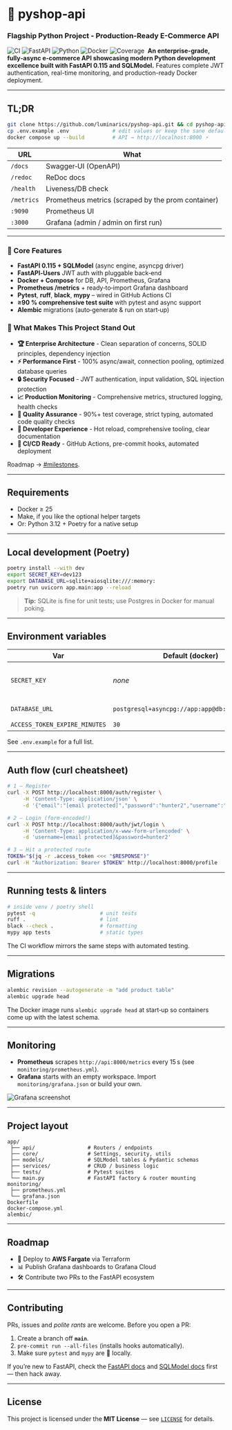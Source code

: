 # 🚀 pyshop‑api
### Flagship Python Project - Production-Ready E-Commerce API

![CI](https://github.com/luminarics/pyshop-api/actions/workflows/python-tests.yml/badge.svg) ![FastAPI](https://img.shields.io/badge/FastAPI-0.115-009688?logo=fastapi) ![Python](https://img.shields.io/badge/Python-3.10+-3776ab?logo=python&logoColor=white) ![Docker](https://img.shields.io/badge/Docker-Ready-2496ed?logo=docker&logoColor=white) ![Coverage](https://img.shields.io/badge/Coverage-90%25+-brightgreen) 
**An enterprise-grade, fully‑async e‑commerce API showcasing modern Python development excellence built with FastAPI 0.115 and SQLModel.** Features complete JWT authentication, real-time monitoring, and production-ready Docker deployment.

---

## TL;DR

```bash
git clone https://github.com/luminarics/pyshop-api.git && cd pyshop-api
cp .env.example .env              # edit values or keep the sane defaults
docker compose up --build         # API → http://localhost:8000 ⚡️
```

| URL        | What                                               |
| ---------- | -------------------------------------------------- |
| `/docs`    | Swagger‑UI (OpenAPI)                               |
| `/redoc`   | ReDoc docs                                         |
| `/health`  | Liveness/DB check                                  |
| `/metrics` | Prometheus metrics (scraped by the prom container) |
| `:9090`    | Prometheus UI                                      |
| `:3000`    | Grafana (admin / admin on first run)               |

---

### 🚀 Core Features

* **FastAPI 0.115 + SQLModel** (async engine, asyncpg driver)
* **FastAPI‑Users** JWT auth with pluggable back‑end
* **Docker + Compose** for DB, API, Prometheus, Grafana
* **Prometheus /metrics** + ready‑to‑import Grafana dashboard
* **Pytest**, **ruff**, **black**, **mypy** – wired in GitHub Actions CI
* **≥90 % comprehensive test suite** with pytest and async support
* **Alembic** migrations (auto‑generate & run on start‑up)

### 💎 What Makes This Project Stand Out

* **🏆 Enterprise Architecture** - Clean separation of concerns, SOLID principles, dependency injection
* **⚡ Performance First** - 100% async/await, connection pooling, optimized database queries
* **🔒 Security Focused** - JWT authentication, input validation, SQL injection protection
* **📈 Production Monitoring** - Comprehensive metrics, structured logging, health checks
* **🧪 Quality Assurance** - 90%+ test coverage, strict typing, automated code quality checks
* **🚀 Developer Experience** - Hot reload, comprehensive tooling, clear documentation
* **🔄 CI/CD Ready** - GitHub Actions, pre-commit hooks, automated deployment

Roadmap → [#milestones](#roadmap).

---

## Requirements

* Docker ≥ 25
* Make, if you like the optional helper targets
* Or: Python 3.12 + Poetry for a native setup

---

## Local development (Poetry)

```bash
poetry install --with dev
export SECRET_KEY=dev123
export DATABASE_URL=sqlite+aiosqlite:///:memory:
poetry run uvicorn app.main:app --reload
```

> **Tip:** SQLite is fine for unit tests; use Postgres in Docker for manual poking.

---

## Environment variables

| Var                           | Default (docker)                               | Required | Notes                                   |
| ----------------------------- | ---------------------------------------------- | -------- | --------------------------------------- |
| `SECRET_KEY`                  | *none*                                         | ✅        | JWT signing key – must be long & random |
| `DATABASE_URL`                | `postgresql+asyncpg://app:app@db:5432/fastapi` |          | SQLAlchemy URL                          |
| `ACCESS_TOKEN_EXPIRE_MINUTES` | `30`                                           |          | JWT TTL                                 |

See `.env.example` for a full list.

---

## Auth flow (curl cheatsheet)

```bash
# 1 — Register
curl -X POST http://localhost:8000/auth/register \
     -H 'Content-Type: application/json' \
     -d '{"email":"[email protected]","password":"hunter2","username":"deni"}'

# 2 — Login (form‑encoded!)
curl -X POST http://localhost:8000/auth/jwt/login \
     -H 'Content-Type: application/x-www-form-urlencoded' \
     -d 'username=[email protected]&password=hunter2'

# 3 — Hit a protected route
TOKEN="$(jq -r .access_token <<< "$RESPONSE")"
curl -H "Authorization: Bearer $TOKEN" http://localhost:8000/profile
```

---

## Running tests & linters

```bash
# inside venv / poetry shell
pytest -q                     # unit tests
ruff .                        # lint
black --check .               # formatting
mypy app tests                # static types
```

The CI workflow mirrors the same steps with automated testing.

---

## Migrations

```bash
alembic revision --autogenerate -m "add product table"
alembic upgrade head
```

The Docker image runs `alembic upgrade head` at start‑up so containers come up with the latest schema.

---

## Monitoring

* **Prometheus** scrapes `http://api:8000/metrics` every 15 s (see `monitoring/prometheus.yml`).
* **Grafana** starts with an empty workspace. Import `monitoring/grafana.json` or build your own.

![Grafana screenshot](./docs/grafana.png)

---

## Project layout

```
app/
 ├── api/                 # Routers / endpoints
 ├── core/                # Settings, security, utils
 ├── models/              # SQLModel tables & Pydantic schemas
 ├── services/            # CRUD / business logic
 ├── tests/               # Pytest suites
 └── main.py              # FastAPI factory & router mounting
monitoring/
 ├── prometheus.yml
 └── grafana.json
Dockerfile
docker-compose.yml
alembic/
```

---

## Roadmap

* 🚀 Deploy to **AWS Fargate** via Terraform
* 📊 Publish Grafana dashboards to Grafana Cloud
* 🛠️ Contribute two PRs to the FastAPI ecosystem
---

## Contributing

PRs, issues and *polite rants* are welcome. Before you open a PR:

1. Create a branch off **`main`**.
2. `pre-commit run --all-files` (installs hooks automatically).
3. Make sure `pytest` and `mypy` are 💚 locally.

If you’re new to FastAPI, check the [FastAPI docs](https://fastapi.tiangolo.com/) and [SQLModel docs](https://sqlmodel.tiangolo.com/) first — then hack away.

---

## License

This project is licensed under the **MIT License** — see [`LICENSE`](LICENSE) for details.
